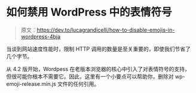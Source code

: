 # 如何禁用 WordPress 中的表情符号

> 原文：<https://dev.to/lucagrandicelli/how-to-disable-emojis-in-wordpress-4bja>

当谈到网站速度性能时，限制 HTTP 调用的数量是至关重要的，即使我们节省了几个字节。

从 4.2 版开始，Wordpess 在老版本浏览器的核心中引入了对表情符号的支持，但很可能你根本不需要它。因此，这里有一个小要点可以帮助你，删除对 wp-emoji-release.min.js 文件的任何引用。